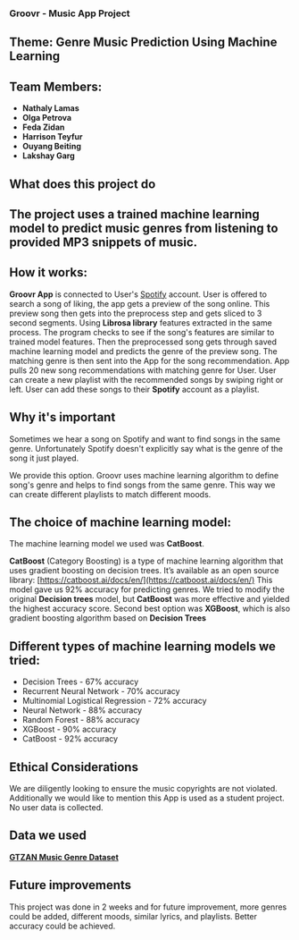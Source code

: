 ### Groovr - Music App Project 

## Theme: Genre Music Prediction Using Machine Learning

## Team Members: 
- **Nathaly Lamas**
- **Olga Petrova**
- **Feda Zidan**
- **Harrison Teyfur**
- **Ouyang Beiting**
- **Lakshay Garg**

## What does this project do

## The project uses a trained machine learning model to predict music genres from listening to provided MP3 snippets of music.

## How it works:
**Groovr App** is connected to User's [Spotify](https://open.spotify.com/) account. User is offered to search a song of liking, the app gets a preview of the song online. This preview song then gets into the preprocess step and gets sliced to 3 second segments. Using **Librosa library** features extracted in the same process. The program checks to see if the song's features are similar to trained model features. Then the preprocessed song gets through saved machine learning model and predicts the genre of the preview song.
The matching genre is then sent into the App for the song recommendation. App pulls 20 new song recommendations with matching genre for User. User can create a new playlist with the recommended songs by swiping right or left.  User can add these songs to their **Spotify** account as a playlist.


## Why it's important
Sometimes we hear a song on Spotify and want to find songs in the same genre. Unfortunately Spotify doesn't explicitly say what is the genre of the song it just played.

We provide this option. Groovr uses machine learning algorithm to define song's genre and helps to find songs from the same genre. This way we can create different playlists to match different moods.


## The choice of machine learning model: 
The machine learning model we used was **CatBoost**.

**CatBoost** (Category Boosting) is a type of machine learning algorithm that uses gradient boosting on decision trees. It’s available as an open source library: [https://catboost.ai/docs/en/](https://catboost.ai/docs/en/)
This model gave us 92% accuracy for predicting genres. We tried to modify the original **Decision trees** model, but **CatBoost** was more effective and yielded the highest accuracy score.
Second best option was **XGBoost**, which is also gradient boosting algorithm based on **Decision Trees**

## Different types of machine learning models we tried:
 - Decision Trees - 67% accuracy
 - Recurrent Neural Network - 70% accuracy
 - Multinomial Logistical Regression - 72% accuracy
 - Neural Network - 88% accuracy
 - Random Forest - 88% accuracy
 - XGBoost - 90% accuracy
 - CatBoost - 92% accuracy


## Ethical Considerations
We are diligently looking to ensure the music copyrights are not violated.
Additionally we would like to mention this App is used as a student project.
No user data is collected.

## Data we used
**[GTZAN Music Genre Dataset](https://www.kaggle.com/datasets/andradaolteanu/gtzan-dataset-music-genre-classification)**  


## Future improvements
This project was done in 2 weeks and for future improvement, more genres could be added, different moods, similar lyrics, and playlists.
Better accuracy could be achieved. 






